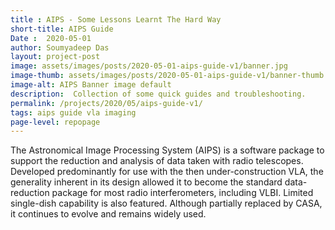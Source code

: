 ```yaml
---
title : AIPS - Some Lessons Learnt The Hard Way
short-title: AIPS Guide
Date :  2020-05-01
author: Soumyadeep Das
layout: project-post
image: assets/images/posts/2020-05-01-aips-guide-v1/banner.jpg
image-thumb: assets/images/posts/2020-05-01-aips-guide-v1/banner-thumb.jpg
image-alt: AIPS Banner image default
description:  Collection of some quick guides and troubleshooting.
permalink: /projects/2020/05/aips-guide-v1/
tags: aips guide vla imaging
page-level: repopage
---
```

 
<!-- Add images to assets/images/posts/2020-05-01-aips-guide-v1 -->
The Astronomical Image Processing System (AIPS) is a software package to support the reduction and analysis of data taken with radio telescopes. Developed predominantly for use with the then under-construction VLA, the generality inherent in its design allowed it to become the standard data-reduction package for most radio interferometers, including VLBI. Limited single-dish capability is also featured. Although partially replaced by CASA, it continues to evolve and remains widely used. 